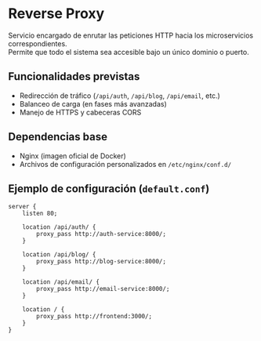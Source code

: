 # Reverse Proxy

Servicio encargado de enrutar las peticiones HTTP hacia los microservicios correspondientes.  
Permite que todo el sistema sea accesible bajo un único dominio o puerto.

## Funcionalidades previstas
- Redirección de tráfico (`/api/auth`, `/api/blog`, `/api/email`, etc.)
- Balanceo de carga (en fases más avanzadas)
- Manejo de HTTPS y cabeceras CORS

## Dependencias base
- Nginx (imagen oficial de Docker)
- Archivos de configuración personalizados en `/etc/nginx/conf.d/`

## Ejemplo de configuración (`default.conf`)
```nginx
server {
    listen 80;

    location /api/auth/ {
        proxy_pass http://auth-service:8000/;
    }

    location /api/blog/ {
        proxy_pass http://blog-service:8000/;
    }

    location /api/email/ {
        proxy_pass http://email-service:8000/;
    }

    location / {
        proxy_pass http://frontend:3000/;
    }
}
